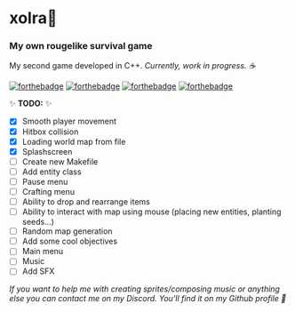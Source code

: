 # xolra🌳

### My own rougelike survival game

My second game developed in C++.
_Currently, work in progress. ☕_

[![forthebadge](https://forthebadge.com/images/badges/made-with-c-plus-plus.svg)](https://forthebadge.com) [![forthebadge](https://forthebadge.com/images/badges/powered-by-black-magic.svg)](https://forthebadge.com) [![forthebadge](https://forthebadge.com/images/badges/0-percent-optimized.svg)](https://forthebadge.com) [![forthebadge](https://forthebadge.com/images/badges/ctrl-c-ctrl-v.svg)](https://forthebadge.com)

✨ **TODO:** ✨

- [x] Smooth player movement
- [x] Hitbox collision
- [x] Loading world map from file
- [x] Splashscreen
- [ ] Create new Makefile
- [ ] Add entity class
- [ ] Pause menu
- [ ] Crafting menu
- [ ] Ability to drop and rearrange items
- [ ] Ability to interact with map using mouse (placing new entities, planting seeds...)
- [ ] Random map generation
- [ ] Add some cool objectives
- [ ] Main menu
- [ ] Music
- [ ] Add SFX

_If you want to help me with creating sprites/composing music or anything else you can contact me on my Discord. You'll find it on my Github profile 💖_
